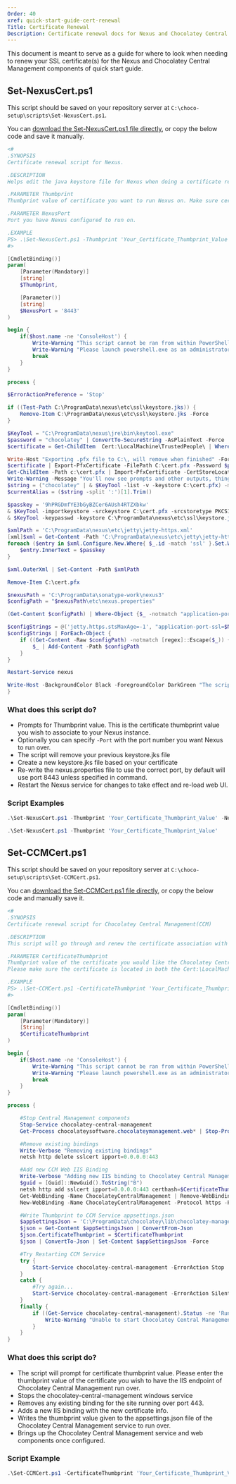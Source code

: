 ```yaml
---
Order: 40
xref: quick-start-guide-cert-renewal
Title: Certificate Renewal
Description: Certificate renewal docs for Nexus and Chocolatey Central Management
---
```


This document is meant to serve as a guide for where to look when needing to renew your SSL certificate(s) for the Nexus and Chocolatey Central Management components of quick start guide.

## Set-NexusCert.ps1

This script should be saved on your repository server at `C:\choco-setup\scripts\Set-NexusCert.ps1`.

You can [download the Set-NexusCert.ps1 file directly](https://github.com/chocolatey/choco-quickstart-scripts/blob/main/scripts/Set-NexusCert.ps1), or copy the below code and save it manually.

```powershell
<#
.SYNOPSIS
Certificate renewal script for Nexus.

.DESCRIPTION
Helps edit the java keystore file for Nexus when doing a certificate renewal.

.PARAMETER Thumbprint
Thumbprint value of certificate you want to run Nexus on. Make sure certificate is located at Cert:\LocalMachine\TrustedPeople\

.PARAMETER NexusPort
Port you have Nexus configured to run on.

.EXAMPLE
PS> .\Set-NexusCert.ps1 -Thumbprint 'Your_Certificate_Thumbprint_Value' -NexusPort 'Port_Number'
#>

[CmdletBinding()]
param(
    [Parameter(Mandatory)]
    [string]
    $Thumbprint,

    [Parameter()]
    [string]
    $NexusPort = '8443'
)

begin {
    if($host.name -ne 'ConsoleHost') {
        Write-Warning "This script cannot be ran from within PowerShell ISE"
        Write-Warning "Please launch powershell.exe as an administrator, and run this script again"
        break
    }
}

process {

$ErrorActionPreference = 'Stop'

if ((Test-Path C:\ProgramData\nexus\etc\ssl\keystore.jks)) {
    Remove-Item C:\ProgramData\nexus\etc\ssl\keystore.jks -Force
}

$KeyTool = "C:\ProgramData\nexus\jre\bin\keytool.exe"
$password = "chocolatey" | ConvertTo-SecureString -AsPlainText -Force
$certificate = Get-ChildItem  Cert:\LocalMachine\TrustedPeople\ | Where-Object { $_.Thumbprint -eq $Thumbprint } | Sort-Object | Select-Object -First 1

Write-Host "Exporting .pfx file to C:\, will remove when finished" -ForegroundColor Green
$certificate | Export-PfxCertificate -FilePath C:\cert.pfx -Password $password
Get-ChildItem -Path c:\cert.pfx | Import-PfxCertificate -CertStoreLocation Cert:\LocalMachine\My -Exportable -Password $password
Write-Warning -Message "You'll now see prompts and other outputs, things are working as expected, don't do anything"
$string = ("chocolatey" | & $KeyTool -list -v -keystore C:\cert.pfx) -match '^Alias.*'
$currentAlias = ($string -split ':')[1].Trim()

$passkey = '9hPRGDmfYE3bGyBZCer6AUsh4RTZXbkw'
& $KeyTool -importkeystore -srckeystore C:\cert.pfx -srcstoretype PKCS12 -srcstorepass chocolatey -destkeystore C:\ProgramData\nexus\etc\ssl\keystore.jks -deststoretype JKS -alias $currentAlias -destalias jetty -deststorepass $passkey
& $KeyTool -keypasswd -keystore C:\ProgramData\nexus\etc\ssl\keystore.jks -alias jetty -storepass $passkey -keypass chocolatey -new $passkey

$xmlPath = 'C:\ProgramData\nexus\etc\jetty\jetty-https.xml'
[xml]$xml = Get-Content -Path 'C:\ProgramData\nexus\etc\jetty\jetty-https.xml'
foreach ($entry in $xml.Configure.New.Where{ $_.id -match 'ssl' }.Set.Where{ $_.name -match 'password' }) {
    $entry.InnerText = $passkey
}

$xml.OuterXml | Set-Content -Path $xmlPath

Remove-Item C:\cert.pfx

$nexusPath = 'C:\ProgramData\sonatype-work\nexus3'
$configPath = "$nexusPath\etc\nexus.properties"

(Get-Content $configPath) | Where-Object {$_ -notmatch "application-port-ssl="} | Set-Content $configPath

$configStrings = @('jetty.https.stsMaxAge=-1', "application-port-ssl=$NexusPort", 'nexus-args=${jetty.etc}/jetty.xml,${jetty.etc}/jetty-https.xml,${jetty.etc}/jetty-requestlog.xml')
$configStrings | ForEach-Object {
    if ((Get-Content -Raw $configPath) -notmatch [regex]::Escape($_)) {
        $_ | Add-Content -Path $configPath
    }
}

Restart-Service nexus

Write-Host -BackgroundColor Black -ForegroundColor DarkGreen "The script has successfully run and the Nexus service is now rebooting for the changes to take effect."
}
```

### What does this script do?

- Prompts for Thumbprint value. This is the certificate thumbprint value you wish to associate to your Nexus instance.
- Optionally you can specify `-Port` with the port number you want Nexus to run over.
- The script will remove your previous keystore.jks file
- Create a new keystore.jks file based on your certificate
- Re-write the nexus.properties file to use the correct port, by default will use port 8443 unless specified in command.
- Restart the Nexus service for changes to take effect and re-load web UI.

### Script Examples

```powershell
.\Set-NexusCert.ps1 -Thumbprint 'Your_Certificate_Thumbprint_Value' -NexusPort 'Port_Number'
```

```powershell
.\Set-NexusCert.ps1 -Thumbprint 'Your_Certificate_Thumbprint_Value'
```

## Set-CCMCert.ps1

This script should be saved on your repository server at `C:\choco-setup\scripts\Set-CCMCert.ps1`.

You can [download the Set-CCMCert.ps1 file directly](https://github.com/chocolatey/choco-quickstart-scripts/blob/main/scripts/Set-CCMCert.ps1), or copy the below code and manually save it.

```powershell
<#
.SYNOPSIS
Certificate renewal script for Chocolatey Central Management(CCM)

.DESCRIPTION
This script will go through and renew the certificate association with both the Chocolatey Central Management Service and IIS Web hosted dashboard.

.PARAMETER CertificateThumbprint
Thumbprint value of the certificate you would like the Chocolatey Central Management Service and Web to run on.
Please make sure the certificate is located in both the Cert:\LocalMachine\TrustedPeople\ and Cert:\LocalMachine\My certificate stores.

.EXAMPLE
PS> .\Set-CCMCert.ps1 -CertificateThumbprint 'Your_Certificate_Thumbprint_Value'
#>

[CmdletBinding()]
param(
    [Parameter(Mandatory)]
    [String]
    $CertificateThumbprint
)

begin {
    if($host.name -ne 'ConsoleHost') {
        Write-Warning "This script cannot be ran from within PowerShell ISE"
        Write-Warning "Please launch powershell.exe as an administrator, and run this script again"
        break
    }
}

process {

    #Stop Central Management components
    Stop-Service chocolatey-central-management
    Get-Process chocolateysoftware.chocolateymanagement.web* | Stop-Process -ErrorAction SilentlyContinue -Force

    #Remove existing bindings
    Write-Verbose "Removing existing bindings"
    netsh http delete sslcert ipport=0.0.0.0:443

    #Add new CCM Web IIS Binding
    Write-Verbose "Adding new IIS binding to Chocolatey Central Management"
    $guid = [Guid]::NewGuid().ToString("B")
    netsh http add sslcert ipport=0.0.0.0:443 certhash=$CertificateThumbprint certstorename=MY appid="$guid"
    Get-WebBinding -Name ChocolateyCentralManagement | Remove-WebBinding
    New-WebBinding -Name ChocolateyCentralManagement -Protocol https -Port 443 -SslFlags 0 -IpAddress '*'        

    #Write Thumbprint to CCM Service appsettings.json
    $appSettingsJson = 'C:\ProgramData\chocolatey\lib\chocolatey-management-service\tools\service\appsettings.json'
    $json = Get-Content $appSettingsJson | ConvertFrom-Json
    $json.CertificateThumbprint = $CertificateThumbprint
    $json | ConvertTo-Json | Set-Content $appSettingsJson -Force

    #Try Restarting CCM Service
    try {
        Start-Service chocolatey-central-management -ErrorAction Stop
    }
    catch {
        #Try again...
        Start-Service chocolatey-central-management -ErrorAction SilentlyContinue
    }
    finally {
        if ((Get-Service chocolatey-central-management).Status -ne 'Running') {
            Write-Warning "Unable to start Chocolatey Central Management service, please start manually in Services.msc"
        }
    }
}
```

### What does this script do?

- The script will prompt for certificate thumbprint value. Please enter the thumbprint value of the certificate you wish to have the IIS endpoint of Chocolatey Central Management run over.
- Stops the chocolatey-central-management windows service
- Removes any existing binding for the site running over port 443.
- Adds a new IIS binding with the new certificate info.
- Writes the thumbprint value given to the appsettings.json file of the Chocolatey Central Management service to run over.
- Brings up the Chocolatey Central Management service and web components once configured.

### Script Example

```powershell
.\Set-CCMCert.ps1 -CertificateThumbprint 'Your_Certificate_Thumbprint_Value'
```
